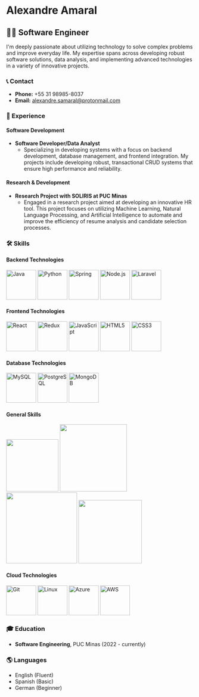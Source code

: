 # Alexandre Amaral

## 👨‍💻 Software Engineer

I'm deeply passionate about utilizing technology to solve complex problems and improve everyday life. My expertise spans across developing robust software solutions, data analysis, and implementing advanced technologies in a variety of innovative projects.

### 📞 Contact
- **Phone:** +55 31 98985-8037
- **Email:** [alexandre.samaral@protonmail.com](mailto:alexandre.samaral@protonmail.com)

### 💼 Experience

#### Software Development
- **Software Developer/Data Analyst**
  - Specializing in developing systems with a focus on backend development, database management, and frontend integration. My projects include developing robust, transactional CRUD systems that ensure high performance and reliability.

#### Research & Development
- **Research Project with SOLIRIS at PUC Minas**
  - Engaged in a research project aimed at developing an innovative HR tool. This project focuses on utilizing Machine Learning, Natural Language Processing, and Artificial Intelligence to automate and improve the efficiency of resume analysis and candidate selection processes.

### 🛠 Skills

#### Backend Technologies
<p>
  <img src="https://cdn.jsdelivr.net/gh/devicons/devicon/icons/java/java-original-wordmark.svg" width="80" alt="Java"/> 
  <img src="https://cdn.jsdelivr.net/gh/devicons/devicon/icons/python/python-original-wordmark.svg" width="80" alt="Python"/>
  <img src="https://cdn.jsdelivr.net/gh/devicons/devicon/icons/spring/spring-original-wordmark.svg" width="80" alt="Spring"/>
  <img src="https://cdn.jsdelivr.net/gh/devicons/devicon/icons/nodejs/nodejs-original-wordmark.svg" width="80" alt="Node.js"/>
  <img src="https://cdn.jsdelivr.net/gh/devicons/devicon@latest/icons/laravel/laravel-original-wordmark.svg" width="80" alt="Laravel"/>
</p>

#### Frontend Technologies
<p>
  <img src="https://cdn.jsdelivr.net/gh/devicons/devicon/icons/react/react-original-wordmark.svg" width="80" alt="React"/>
  <img src="https://cdn.jsdelivr.net/gh/devicons/devicon/icons/redux/redux-original.svg" width="80" alt="Redux"/>
  <img src="https://cdn.jsdelivr.net/gh/devicons/devicon/icons/javascript/javascript-original.svg" width="80" alt="JavaScript"/>
  <img src="https://cdn.jsdelivr.net/gh/devicons/devicon/icons/html5/html5-original-wordmark.svg" width="80" alt="HTML5"/>
  <img src="https://cdn.jsdelivr.net/gh/devicons/devicon/icons/css3/css3-original-wordmark.svg" width="80" alt="CSS3"/>
</p>

#### Database Technologies
<p>
  <img src="https://cdn.jsdelivr.net/gh/devicons/devicon/icons/mysql/mysql-original-wordmark.svg" width="80" alt="MySQL"/>
  <img src="https://cdn.jsdelivr.net/gh/devicons/devicon/icons/postgresql/postgresql-original-wordmark.svg" width="80" alt="PostgreSQL"/>
  <img src="https://cdn.jsdelivr.net/gh/devicons/devicon/icons/mongodb/mongodb-original-wordmark.svg" width="80" alt="MongoDB"/>
</p>

#### General Skills
<p>
<img src="https://img.shields.io/badge/-Algorithms-EF2D5E?style=for-the-badge&logo=algorithmia" width="140"/>
<img src="https://img.shields.io/badge/-Data_Structures-FCC624?style=for-the-badge&logo=devpost" width="180"/>
<img src="https://img.shields.io/badge/-Machine_Learning-0078D4?style=for-the-badge&logo=kaggle" width="190"/>
<img src="https://img.shields.io/badge/-Data_Analysis-005571?style=for-the-badge&logo=tableau" width="170"/>
</p>


#### Cloud Technologies
<p>
  <img src="https://cdn.jsdelivr.net/gh/devicons/devicon/icons/git/git-original-wordmark.svg" width="80" alt="Git"/>
  <img src="https://cdn.jsdelivr.net/gh/devicons/devicon/icons/linux/linux-original.svg" width="80" alt="Linux"/>
  <img src="https://cdn.jsdelivr.net/gh/devicons/devicon/icons/azure/azure-original-wordmark.svg" width="80" alt="Azure"/>
  <img src="https://cdn.jsdelivr.net/gh/devicons/devicon/icons/amazonwebservices/amazonwebservices-original-wordmark.svg" width="80" alt="AWS"/>
  </p>

### 🎓 Education

- **Software Engineering**, PUC Minas (2022 - currently)

### 🌎 Languages

- English (Fluent)
- Spanish (Basic)
- German (Beginner)






